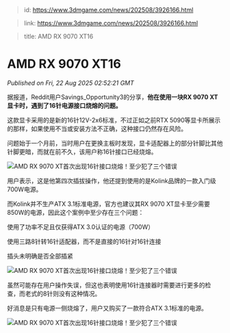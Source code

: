 > id: https://www.3dmgame.com/news/202508/3926166.html

> link: https://www.3dmgame.com/news/202508/3926166.html

> title: AMD RX 9070 XT16

# AMD RX 9070 XT16
_Published on Fri, 22 Aug 2025 02:52:21 GMT_

据报道，Reddit用户Savings\_Opportunity3的分享，**他在使用一块RX 9070 XT显卡时，遇到了16针电源接口烧熔的问题。**

这款显卡采用的是新的16针12V-2x6标准，不过正如之前RTX 5090等显卡所展示的那样，如果使用不当或安装方法不正确，这种接口仍然存在风险。

问题始于一个月前，当时用户在更换主板时发现，显卡适配器上的部分针脚比其他针脚更暗，而就在前不久，该用户称16针接口已经烧熔。

![AMD RX 9070 XT首次出现16针接口烧熔！至少犯了三个错误](https://img.3dmgame.com/uploads/images/xiaz/20250822/1755831126_658526.png)

用户表示，这是他第四次插拔操作，他还提到使用的是Kolink品牌的一款入门级700W电源。

而Kolink并不生产ATX 3.1标准电源，官方也建议其RX 9070 XT显卡至少需要850W的电源，因此这个案例中至少存在三个问题：

使用了功率不足且仅获得ATX 3.0认证的电源（700W）

使用三路8针转16针适配器，而不是直接的16针对16针连接

插头未明确是否全部插紧

![AMD RX 9070 XT首次出现16针接口烧熔！至少犯了三个错误](https://img.3dmgame.com/uploads/images/xiaz/20250822/1755831126_213034.jpg)

虽然可能存在用户操作失误，但这也表明使用16针连接器时需要进行更多的检查，而老式的8针则没有这种情况。

好消息是只有电源一侧烧熔了，用户又购买了一款符合ATX 3.1标准的电源。

![AMD RX 9070 XT首次出现16针接口烧熔！至少犯了三个错误](https://img.3dmgame.com/uploads/images/xiaz/20250822/1755831126_927008.jpg)
